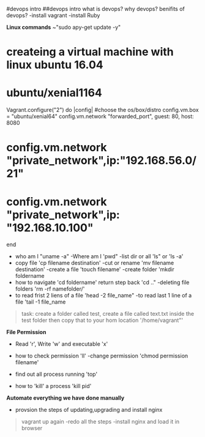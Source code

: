 #devops intro 
##devops intro
what is devops?
why devops?
benifits of devops?
-install vagrant
-install Ruby

**Linux commands**
~"sudo apy-get update -y"

# createing a virtual machine with linux ubuntu 16.04
# ubuntu/xenial1164

Vagrant.configure("2") do |config|
#choose the os/box/distro
 config.vm.box = "ubuntu/xenial64"
 config.vm.network "forwarded_port", guest: 80, host: 8080
# config.vm.network "private_network",ip:"192.168.56.0/21"
# config.vm.network "private_network",ip: "192.168.10.100"
end

- who am I "uname -a"
-Where am I 'pwd"
-list dir or all 'ls" or 'ls -a'
- copy file 'cp filename destination'
-cut or rename 'mv filename destination'
-create a file 'touch filename'
-create  folder 'mkdir foldername
- how to navigate 'cd foldername' return step back 'cd .."
-deleting file folders 'rm -rf namefolder/'
- to read frist 2 liens of a file 'head -2 file_name"
-to read last 1 line of a file 'tail -1 file_name

> task: create a folder called test, create a file called text.txt inside
the test folder then copy that to your hom location '/home/vagrant"'

**File Permission**
- Read 'r', Write 'w' and executable 'x'
- how to check permission 'll'
-change permission 'chmod permission filename'

- find out all process running 'top'
- how to 'kill' a process 'kill pid'


**Automate everything we have done manually**

- provsion the steps of updating,upgrading and install nginx

>vagrant up again
-redo all the steps
-install nginx and load it in browser



